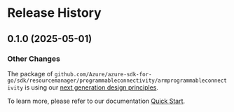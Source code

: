 # Release History

## 0.1.0 (2025-05-01)
### Other Changes

The package of `github.com/Azure/azure-sdk-for-go/sdk/resourcemanager/programmableconnectivity/armprogrammableconnectivity` is using our [next generation design principles](https://azure.github.io/azure-sdk/general_introduction.html).

To learn more, please refer to our documentation [Quick Start](https://aka.ms/azsdk/go/mgmt).